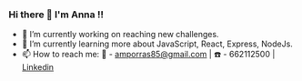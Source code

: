 ### Hi there 👋 I'm Anna !!

- 🔭 I’m currently working on reaching new challenges.
- 🌱 I’m currently learning more about JavaScript, React, Express, NodeJs.
- 📫 How to reach me: 
     :e-mail: - amporras85@gmail.com  |  	:phone: - 662112500    | [Linkedin](linkedin.com/in/anna-ma-porras-marcual)
<!--
**Annamporras/Annamporras** is a ✨ _special_ ✨ repository because its `README.md` (this file) appears on your GitHub profile.

Here are some ideas to get you started:

- 🔭 I’m currently working on ...
- 🌱 I’m currently learning ...
- 👯 I’m looking to collaborate on ...
- 🤔 I’m looking for help with ...
- 💬 Ask me about ...
- 📫 How to reach me: ...
- 😄 Pronouns: ...
- ⚡ Fun fact: ...
-->
